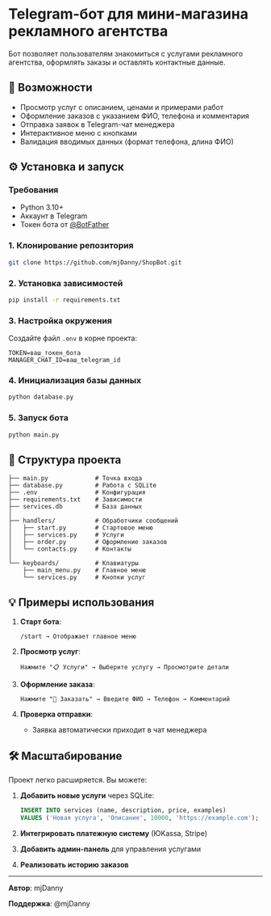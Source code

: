 
# Telegram-бот для мини-магазина рекламного агентства

Бот позволяет пользователям знакомиться с услугами рекламного агентства, оформлять заказы и оставлять контактные данные.

## 🚀 Возможности

- Просмотр услуг с описанием, ценами и примерами работ
- Оформление заказов с указанием ФИО, телефона и комментария
- Отправка заявок в Telegram-чат менеджера
- Интерактивное меню с кнопками
- Валидация вводимых данных (формат телефона, длина ФИО)

## ⚙️ Установка и запуск

### Требования
- Python 3.10+
- Аккаунт в Telegram
- Токен бота от [@BotFather](https://t.me/BotFather)

### 1. Клонирование репозитория
```bash
git clone https://github.com/mjDanny/ShopBot.git
```

### 2. Установка зависимостей
```bash
pip install -r requirements.txt
```

### 3. Настройка окружения
Создайте файл `.env` в корне проекта:
```env
TOKEN=ваш_токен_бота
MANAGER_CHAT_ID=ваш_telegram_id
```

### 4. Инициализация базы данных
```bash
python database.py
```

### 5. Запуск бота
```bash
python main.py
```

## 📁 Структура проекта
```
├── main.py             # Точка входа
├── database.py         # Работа с SQLite
├── .env                # Конфигурация
├── requirements.txt    # Зависимости
├── services.db         # База данных
│
├── handlers/           # Обработчики сообщений
│   ├── start.py        # Стартовое меню
│   ├── services.py     # Услуги
│   ├── order.py        # Оформление заказов
│   └── contacts.py     # Контакты
│
└── keyboards/          # Клавиатуры
    ├── main_menu.py    # Главное меню
    └── services.py     # Кнопки услуг
```

## 💡 Примеры использования

1. **Старт бота**:
   ```
   /start → Отображает главное меню
   ```

2. **Просмотр услуг**:
   ```
   Нажмите "📋 Услуги" → Выберите услугу → Просмотрите детали
   ```

3. **Оформление заказа**:
   ```
   Нажмите "🛒 Заказать" → Введите ФИО → Телефон → Комментарий
   ```

4. **Проверка отправки**:
   - Заявка автоматически приходит в чат менеджера

## 🛠 Масштабирование

Проект легко расширяется. Вы можете:
1. **Добавить новые услуги** через SQLite:
   ```sql
   INSERT INTO services (name, description, price, examples)
   VALUES ('Новая услуга', 'Описание', 10000, 'https://example.com');
   ```

2. **Интегрировать платежную систему** (ЮKassa, Stripe)

3. **Добавить админ-панель** для управления услугами

4. **Реализовать историю заказов**

---

**Автор**: mjDanny 

**Поддержка**: @mjDanny
